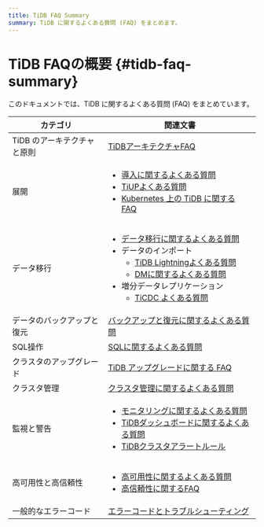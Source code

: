```yaml
---
title: TiDB FAQ Summary
summary: TiDB に関するよくある質問 (FAQ) をまとめます。
---
```


# TiDB FAQの概要 {#tidb-faq-summary}

このドキュメントでは、TiDB に関するよくある質問 (FAQ) をまとめています。

<table><thead><tr><th>カテゴリ</th><th>関連文書</th></tr></thead><tbody><tr><td>TiDB のアーキテクチャと原則</td><td><a href="https://docs.pingcap.com/tidb/dev/tidb-faq">TiDBアーキテクチャFAQ</a></td></tr><tr><td>展開</td><td><ul><li><a href="https://docs.pingcap.com/tidb/dev/deploy-and-maintain-faq">導入に関するよくある質問</a></li><li><a href="https://docs.pingcap.com/tidb/dev/tiup-faq">TiUPよくある質問</a></li><li><a href="https://docs.pingcap.com/tidb-in-kubernetes/stable/faq">Kubernetes 上の TiDB に関する FAQ</a></li></ul></td></tr><tr><td>データ移行</td><td><ul><li><a href="https://docs.pingcap.com/tidb/dev/migration-tidb-faq">データ移行に関するよくある質問</a></li><li>データのインポート<ul><li><a href="https://docs.pingcap.com/tidb/dev/tidb-lightning-faq">TiDB Lightningよくある質問</a></li><li><a href="https://docs.pingcap.com/tidb/dev/dm-faq">DMに関するよくある質問</a></li></ul></li><li>増分データレプリケーション<ul><li><a href="https://docs.pingcap.com/tidb/dev/ticdc-faq">TiCDC よくある質問</a></li></ul></li></ul></td></tr><tr><td>データのバックアップと復元</td><td><a href="https://docs.pingcap.com/tidb/dev/backup-and-restore-faq">バックアップと復元に関するよくある質問</a></td></tr><tr><td>SQL操作</td><td><a href="https://docs.pingcap.com/tidb/dev/sql-faq">SQLに関するよくある質問</a></td></tr><tr><td>クラスタのアップグレード</td><td><a href="https://docs.pingcap.com/tidb/dev/upgrade-faq">TiDB アップグレードに関する FAQ</a></td></tr><tr><td>クラスタ管理</td><td><a href="https://docs.pingcap.com/tidb/dev/manage-cluster-faq">クラスタ管理に関するよくある質問</a></td></tr><tr><td>監視と警告</td><td><ul><li><a href="https://docs.pingcap.com/tidb/dev/monitor-faq">モニタリングに関するよくある質問</a></li><li><a href="https://docs.pingcap.com/tidb/dev/dashboard-faq">TiDBダッシュボードに関するよくある質問</a></li><li><a href="https://docs.pingcap.com/tidb/dev/alert-rules">TiDBクラスタアラートルール</a></li></ul></td></tr><tr><td>高可用性と高信頼性</td><td><ul><li><a href="https://docs.pingcap.com/tidb/dev/high-availability-faq">高可用性に関するよくある質問</a></li><li><a href="https://docs.pingcap.com/tidb/dev/high-reliability-faq">高信頼性に関するFAQ</a></li></ul></td></tr><tr><td>一般的なエラーコード</td><td><a href="https://docs.pingcap.com/tidb/dev/error-codes">エラーコードとトラブルシューティング</a></td></tr></tbody></table>
